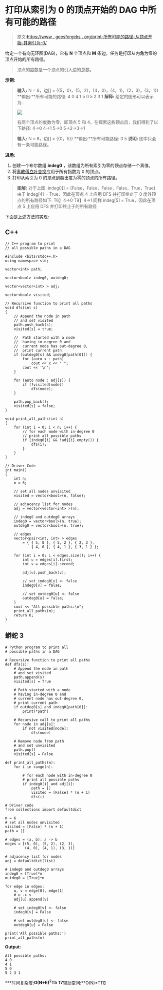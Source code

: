 # 打印从索引为 0 的顶点开始的 DAG 中所有可能的路径

> 原文:[https://www . geesforgeks . org/print-所有可能的路径-从顶点开始-其索引为-0/](https://www.geeksforgeeks.org/print-all-possible-paths-in-a-dag-from-vertex-whose-indegree-is-0/)

给定一个有向无环图(DAG)，它有 **N** 个顶点和 **M** 条边，任务是打印从内角为零的顶点开始的所有路径。

> 顶点的度数是一个顶点的引入边的总数。

**示例:**

> **输入:** N = 6，边[] = {{5，0}，{5，2}，{4，0}，{4，1}，{2，3}，{3，1}}
> **输出:**所有可能的路径:
> 4 0
> 4 1
> 5 0
> 5 2 3 1
> **解释:**
> 给定的图形可以表示为:
> 
> ![](img/7d0dd3600bc879e60d2864710a2aab68.png)
> 
> 有两个顶点的度数为零，即顶点 5 和 4，在探索这些顶点后，我们得到了以下路径:
> 4->0
> 4->1
> 5->0
> 5->2->3->1
> 
> **输入:** N = 6，边[] = {{0，5}}
> **输出:**所有可能路径:
> 0 5
> **说明:**
> 图中只会有一条可能路径。

**进场:**

1.  创建一个布尔数组 **indeg0** ，该数组为所有索引为零的顶点存储一个真值。
2.  将[离散傅立叶变换](https://www.geeksforgeeks.org/depth-first-search-or-dfs-for-a-graph/)应用于所有指数为 0 的顶点。
3.  打印从索引为 0 的顶点到超出度为零的顶点的所有路径。

> **图解:**
> 对于上图:
> indeg0[] = {False，False，False，False，True，True}
> 由于 indeg[4] = True，因此在顶点 4 上应用 DFS 并打印终止于 0 度外顶点的所有路径如下:
> T6】4->0
> T9】4->1
> 同样 indeg[5] = True，因此在顶点 5 上应用 DFS 并打印终止于的所有路径

下面是上述方法的实现:

## C++

```
// C++ program to print
// all possible paths in a DAG

#include <bits/stdc++.h>
using namespace std;

vector<int> path;

vector<bool> indeg0, outdeg0;

vector<vector<int> > adj;

vector<bool> visited;

// Recursive function to print all paths
void dfs(int s)
{
    // Append the node in path
    // and set visited
    path.push_back(s);
    visited[s] = true;

    //  Path started with a node
    //  having in-degree 0 and
    //  current node has out-degree 0,
    //  print current path
    if (outdeg0[s] && indeg0[path[0]]) {
        for (auto x : path)
            cout << x << " ";
        cout << '\n';
    }

    for (auto node : adj[s]) {
        if (!visited[node])
            dfs(node);
    }

    path.pop_back();
    visited[s] = false;
}

void print_all_paths(int n)
{
    for (int i = 0; i < n; i++) {
        // for each node with in-degree 0
        // print all possible paths
        if (indeg0[i] && !adj[i].empty()) {
            dfs(i);
        }
    }
}

// Driver Code
int main()
{
    int n;
    n = 6;

    // set all nodes unvisited
    visited = vector<bool>(n, false);

    // adjacency list for nodes
    adj = vector<vector<int> >(n);

    // indeg0 and outdeg0 arrays
    indeg0 = vector<bool>(n, true);
    outdeg0 = vector<bool>(n, true);

    // edges
    vector<pair<int, int> > edges
        = { { 5, 0 }, { 5, 2 }, { 2, 3 },
            { 4, 0 }, { 4, 1 }, { 3, 1 } };

    for (int i = 0; i < edges.size(); i++) {
        int u = edges[i].first;
        int v = edges[i].second;

        adj[u].push_back(v);

        // set indeg0[v] <- false
        indeg0[v] = false;

        // set outdeg0[u] <- false
        outdeg0[u] = false;
    }
    cout << "All possible paths:\n";
    print_all_paths(n);
    return 0;
}
```

## 蟒蛇 3

```
# Python program to print all
# possible paths in a DAG

# Recursive function to print all paths
def dfs(s):
    # Append the node in path
    # and set visited
    path.append(s)
    visited[s] = True

    # Path started with a node
    # having in-degree 0 and
    # current node has out-degree 0,
    # print current path
    if outdeg0[s] and indeg0[path[0]]:
        print(*path)

    # Recursive call to print all paths
    for node in adj[s]:
        if not visited[node]:
            dfs(node)

    # Remove node from path
    # and set unvisited
    path.pop()
    visited[s] = False

def print_all_paths(n):
    for i in range(n):

        # for each node with in-degree 0
        # print all possible paths
        if indeg0[i] and adj[i]:
            path = []
            visited = [False] * (n + 1)
            dfs(i)

# Driver code
from collections import defaultdict

n = 6
# set all nodes unvisited
visited = [False] * (n + 1)
path = []

# edges = (a, b): a -> b
edges = [(5, 0), (5, 2), (2, 3),
         (4, 0), (4, 1), (3, 1)]

# adjacency list for nodes
adj = defaultdict(list)

# indeg0 and outdeg0 arrays
indeg0 = [True]*n
outdeg0 = [True]*n

for edge in edges:
    u, v = edge[0], edge[1]
    # u -> v
    adj[u].append(v)

    # set indeg0[v] <- false
    indeg0[v] = False

    # set outdeg0[u] <- false
    outdeg0[u] = False

print('All possible paths:')
print_all_paths(n)
```

**Output:** 

```
All possible paths:
4 0
4 1
5 0
5 2 3 1
```

***时间复杂度:**O(N+E)<sup>2</sup>T5
T7**辅助空间:**O(N)*T11】